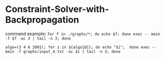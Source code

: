 # Constraint-Solver-with-Backpropagation

command example: 
`for f in ./graphs/*; do echo $f; dune exec -- main -f $f -ac 3 | tail -n 3; done`

`algo=(3 4 6 2001); for i in ${algo[@]}; do echo "$i";  dune exec -- main -f graphs/input_4.txt -ac $i | tail -n 3; done`